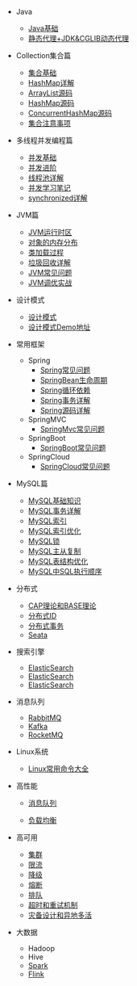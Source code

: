 - Java

  - [Java基础](./Java/basis/Java基础.md)
  - [静态代理+JDK&CGLIB动态代理](./Java/basis/静态代理+JDK&CGLIB动态代理.md)

- Collection集合篇
  - [集合基础](./Java/collection/Java%E9%9B%86%E5%90%88%E5%9F%BA%E7%A1%80.md)
  - [HashMap详解](./Java/collection/HashMap常见问题.md)
  - [ArrayList源码](./Java/collection/arraylist-source-code.md)
  - [HashMap源码](./Java/collection/hashmap-source-code.md)
  - [ConcurrentHashMap源码](./Java/collection/concurrent-hash-map-source-code.md)
  - [集合注意事项](./Java/collection/集合注意事项.md)

- 多线程并发编程篇
  - [并发基础](./Java/concurrent/java并发基础.md)
  - [并发进阶](./Java/concurrent/java并发进阶.md)
  - [线程池详解](./Java/concurrent/thread-pool.md)
  - [并发学习笔记](./Java/concurrent/JUC并发学习.md)
  - [synchronized详解](./Java/concurrent/synchronized详解.md)

- JVM篇
  - [JVM运行时区](./Java/jvm/jvm-partition.md)
  - [对象的内存分布](./Java/jvm/Java对象内存分布.md)
  - [类加载过程](./Java/jvm/jvm-类加载过程.md)
  - [垃圾回收详解](./Java/jvm/垃圾回收详解.md)
  - [JVM常见问题](./Java/jvm/jvm-常见问题.md)
  - [JVM调优实战](./Java/jvm/JVM调优实战.md)
- 设计模式

  - [设计模式](./Java/design-pattern/23种设计模式.md)
  - [设计模式Demo地址](https://github.com/ITenderL/design_pattern)
- 常用框架
  - Spring
    - [Spring常见问题](./framework/spring/spring-basis.md)
    - [SpringBean生命周期](./framework/spring/spring-transaction.md)
    - [Spring循环依赖](./framework/spring/循环依赖.md)
    - [Spring事务详解](./framework/spring/spring-transaction.md)
    - [Spring源码详解](./framework/spring/spring-source-code.md)
  - SpringMVC
    - [SpringMvc常见问题](./framework/spring/spring-mvc-basis.md)
  - SpringBoot
    - [SpringBoot常见问题](./framework/spring/spring-boot-basis.md)
  - SpringCloud
    - [SpringCloud常见问题](./framework/spring/spring-cloud-basis.md)

- MySQL篇
  - [MySQL基础知识](./database/mysql/mysql-basis.md)
  - [MySQL事务详解](./database/mysql/mysql-transaction.md)
  - [MySQL索引](./database/mysql/mysql-index-introduce.md)
  - [MySQL索引优化](./database/mysql/mysql-optimize-index.md)
  - [MySQL锁](./database/mysql/mysql-lock.md)
  - [MySQL主从复制](./database/mysql/mysql-master-slave.md)
  - [MySQL表结构优化](./database/mysql/mysql-optimize-table-structure.md)
  - [MySQL中SQL执行顺序](./database/mysql/MySQL中SQL执行顺序.md)

- 分布式
  - [CAP理论和BASE理论](./distributed-system/分布式理论.md)
  - [分布式ID](./distributed-system/分布式ID.md)
  - [分布式事务](./distributed-system/distributed_transaction.md)
  - [Seata](./distributed-system/seata.md)

- 搜索引擎
  - [ElasticSearch](./distributed-middleware/elasticsearch/elasticsearch.md)
  - [ElasticSearch](./distributed-middleware/elasticsearch/elasticsearch.md)
  - [ElasticSearch](./distributed-middleware/elasticsearch/elasticsearch.md)

- 消息队列

  - [RabbitMQ](./distributed-middleware/mq/RabbitMQ.md)
  - [Kafka](./distributed-middleware/mq/Kafka.md)
  - [RocketMQ](./distributed-middleware/mq/RocketMQ.md)

- Linux系统
  - [Linux常用命令大全](./linux/linux-command.md)

- 高性能

  - [消息队列](消息队列.md)

  - [负载均衡](负载均衡.md)

- 高可用
  - [集群](集群.md)
  - [限流](限流.md)
  - [降级](降级.md)
  - [熔断](熔断.md)
  - [排队](排队.md)
  - [超时和重试机制](超时重试.md)
  - [灾备设计和异地多活](灾备和异地多活.md)

- 大数据
  - Hadoop
  - Hive
  - [Spark]()
  - [Flink]()
